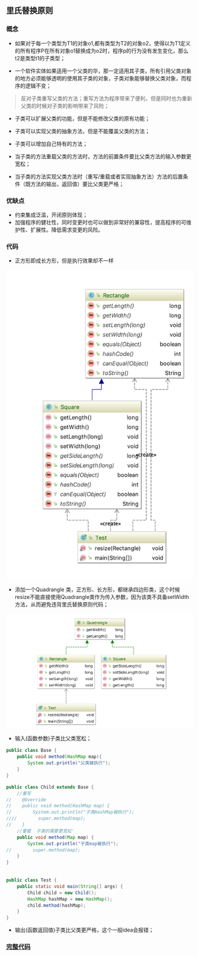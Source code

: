 ## 里氏替换原则

### 概念

* 如果对于每一个类型为T1的对象o1,都有类型为T2的对象o2，使得以为T1定义的所有程序P在所有对象o1替换成为o2时，程序p的行为没有发生变化，那么t2是类型t1的子类型；


* 一个软件实体如果适用一个父类的华，那一定适用其子类，所有引用父类对象的地方必须能够透明的使用其子类的对象，子类对象能够替换父类对象，而程序的逻辑不变；


> 反对子类重写父类的方法；重写方法为程序带来了便利，但是同时也为重新父类的时候对子类的影响带来了风险；

* 子类可以扩展父类的功能，但是不能修改父类的原有功能；

* 子类可以实现父类的抽象方法，但是不能覆盖父类的方法；

* 子类可以增加自己特有的方法；

* 当子类的方法重载父类的方法时，方法的前置条件要比父类方法的输入参数更宽松；

* 当子类的方法实现父类方法时（重写/重载或者实现抽象方法）方法的后置条件（既方法的输出，返回值）要比父类更严格；


### 优缺点

* 约束集成泛滥，开闭原则体现；
* 加强程序的健壮性，同时变更时也可以做到非常好的兼容性，提高程序的可维护性、扩展性。降低需求变更的风险。


### 代码

* 正方形即成长方形，但是执行效果却不一样

![](./assets/2018-11-11-21-46-11.png)


* 添加一个Quadrangle 类，正方形、长方形，都继承四边形类，这个时候resize不能直接使用Quadrangle类作为传入参数，因为该类不具备setWidth方法，从而避免违背里氏替换原则代码；

![](./assets/2018-11-11-22-04-50.png)



* 输入(函数参数)子类比父类宽松；

```java
public class Base {
    public void method(HashMap map){
        System.out.println("父类被执行");
    }
}
```

```java
public class Child extends Base {
    //重写
//    @Override
//    public void method(HashMap map) {
//        System.out.println("子类HashMap被执行");
////        super.method(map);
//    }
    //重载  子类的需要更宽松'
    public void method(Map map) {
        System.out.println("子类map被执行");
//        super.method(map);
    }
}
```

```java

public class Test {
    public static void main(String[] args) {
        Child child = new Child();
        HashMap hashMap = new HashMap();
        child.method(hashMap);
    }
}
```

* 输出(函数返回值)子类比父类更严格，这个一般idea会报错；


### [完整代码](https://github.com/qiujiahong/design-pattern/tree/master/src/main/java/com/nick/design/principle/liskovsubstitution)